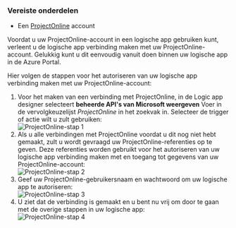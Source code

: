 ### <a name="prerequisites"></a>Vereiste onderdelen
* Een [ProjectOnline](https://products.office.com/Project/project-online-with-project-for-office-365) account 

Voordat u uw ProjectOnline-account in een logische app gebruiken kunt, verleent u de logische app verbinding maken met uw ProjectOnline-account. Gelukkig kunt u dit eenvoudig vanuit doen binnen uw logische app in de Azure Portal. 

Hier volgen de stappen voor het autoriseren van uw logische app verbinding maken met uw ProjectOnline-account:

1. Voor het maken van een verbinding met ProjectOnline, in de Logic app designer selecteert **beheerde API's van Microsoft weergeven** Voer in de vervolgkeuzelijst *ProjectOnline* in het zoekvak in. Selecteer de trigger of actie wilt u zult gebruiken:  
   ![ProjectOnline-stap 1](./media/connectors-create-api-projectonline/projectonline-1.png)
2. Als u alle verbindingen met ProjectOnline voordat u dit nog niet hebt gemaakt, zult u wordt gevraagd uw ProjectOnline-referenties op te geven. Deze referenties worden gebruikt voor het autoriseren van uw logische app verbinding maken met en toegang tot gegevens van uw ProjectOnline-account:  
   ![ProjectOnline-stap 2](./media/connectors-create-api-projectonline/projectonline-2.png)
3. Geef uw ProjectOnline-gebruikersnaam en wachtwoord om uw logische app te autoriseren:  
   ![ProjectOnline-stap 3](./media/connectors-create-api-projectonline/projectonline-3.png)   
4. U ziet dat de verbinding is gemaakt en u bent nu vrij om door te gaan met de overige stappen in uw logische app:  
   ![ProjectOnline-stap 4](./media/connectors-create-api-projectonline/projectonline-4.png)   

